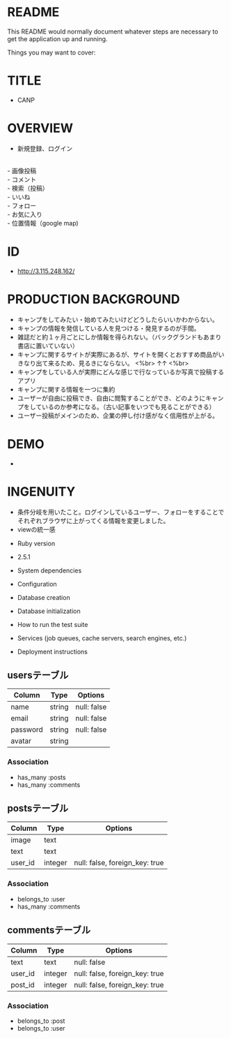 # README

This README would normally document whatever steps are necessary to get the
application up and running.

Things you may want to cover:

# TITLE
* CANP

# OVERVIEW
- 新規登録、ログイン
<br>
- 画像投稿
<br>
- コメント
<br>
- 検索（投稿）
<br>
- いいね
<br>
- フォロー
<br>
- お気に入り
<br>
- 位置情報（google map)

# ID
- http://3.115.248.162/

# PRODUCTION BACKGROUND
- キャンプをしてみたい・始めてみたいけどどうしたらいいかわからない。
- キャンプの情報を発信している人を見つける・発見するのが手間。
- 雑誌だと約１ヶ月ごとにしか情報を得られない。（バックグランドもあまり書店に置いていない）
- キャンプに関するサイトが実際にあるが、サイトを開くとおすすめ商品がいきなり出て来るため、見るきにならない。
  <%br>
  ↑↑
  <%br>
- キャンプをしている人が実際にどんな感じで行なっているか写真で投稿するアプリ
- キャンプに関する情報を一つに集約
- ユーザーが自由に投稿でき、自由に閲覧することができ、どのようにキャンプをしているのか参考になる。（古い記事をいつでも見ることができる）
- ユーザー投稿がメインのため、企業の押し付け感がなく信用性が上がる。

# DEMO
- 

# INGENUITY
- 条件分岐を用いたこと。ログインしているユーザー、フォローをすることでそれぞれブラウザに上がってくる情報を変更しました。
- viewの統一感


* Ruby version
- 2.5.1
* System dependencies

* Configuration

* Database creation

* Database initialization

* How to run the test suite

* Services (job queues, cache servers, search engines, etc.)

* Deployment instructions



## usersテーブル
|Column|Type|Options|
|------|----|-------|
|name|string|null: false|
|email|string|null: false|
|password|string|null: false|
|avatar|string||
### Association
- has_many :posts
- has_many :comments

## postsテーブル
|Column|Type|Options|
|------|----|-------|
|image|text||
|text|text||
|user_id|integer|null: false, foreign_key: true|
### Association
- belongs_to :user
- has_many :comments

## commentsテーブル
|Column|Type|Options|
|------|----|-------|
|text|text|null: false|
|user_id|integer|null: false, foreign_key: true|
|post_id|integer|null: false, foreign_key: true|
### Association
- belongs_to :post
- belongs_to :user
